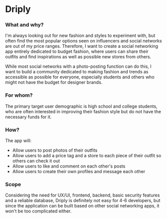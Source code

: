 # Driply

### What and why?

I'm always looking out for new fashion and styles to experiment with, but often find the most popular options seen on influencers and social networks are out of my price ranges. Therefore, I want to create a social networking app entirely dedicated to budget fashion, where users can share their outfits and find inspirations as well as possible new stores from others.

While most social networks with a photo-posting function can do this, I want to build a community dedicated to making fashion and trends as accessible as possible for everyone, especially students and others who might not have the budget for designer brands. 

### For whom?

The primary target user demographic is high school and college students, who are often interested in improving their fashion style but do not have the necessary funds for it. 

### How?

The app will:
- Allow users to post photos of their outfits
- Allow users to add a price tag and a store to each piece of their outfit so others can check it out
- Allow users to like and comment on each other's posts
- Allow users to create their own profiles and message each other

### Scope

Considering the need for UX/UI, frontend, backend, basic security features and a reliable database, Driply is definitely not easy for 4-6 developers, but since the application can be built based on other social networking apps, it won't be too complicated either.
